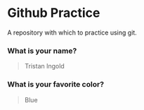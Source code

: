 # Github Practice

A repository with which to practice using git.

### What is your name?

> Tristan Ingold


### What is your favorite color?

> Blue 
